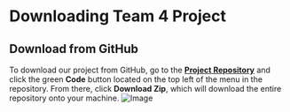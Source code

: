 # Downloading Team 4 Project
## Download from GitHub
To download our project from GitHub, go to the __[Project Repository](https://github.com/DiegoFraR/swe3313Project)__ and click the green __Code__ button located on the top left of the menu in the repository. From there, click __Download Zip__, which will download the entire repository onto your machine. 
![Image](https://github.com/DiegoFraR/swe3313Project/blob/main/Implementation/Screenshot%202023-11-30%20at%203.15.59%20PM.png)
